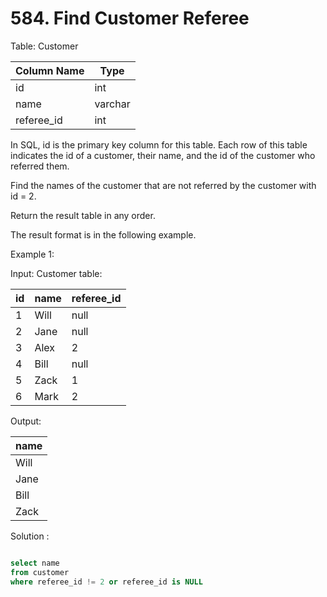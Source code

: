 # 584. Find Customer Referee

Table: Customer

| Column Name | Type    |
| ----------- | ------- |
| id          | int     |
| name        | varchar |
| referee_id  | int     |

In SQL, id is the primary key column for this table.
Each row of this table indicates the id of a customer, their name, and the id of the customer who referred them.

Find the names of the customer that are not referred by the customer with id = 2.

Return the result table in any order.

The result format is in the following example.

Example 1:

Input:
Customer table:

| id  | name | referee_id |
| --- | ---- | ---------- |
| 1   | Will | null       |
| 2   | Jane | null       |
| 3   | Alex | 2          |
| 4   | Bill | null       |
| 5   | Zack | 1          |
| 6   | Mark | 2          |

Output:

| name |
| ------
| Will |
| Jane |
| Bill |
| Zack |

Solution :

```sql

select name
from customer
where referee_id != 2 or referee_id is NULL
```
